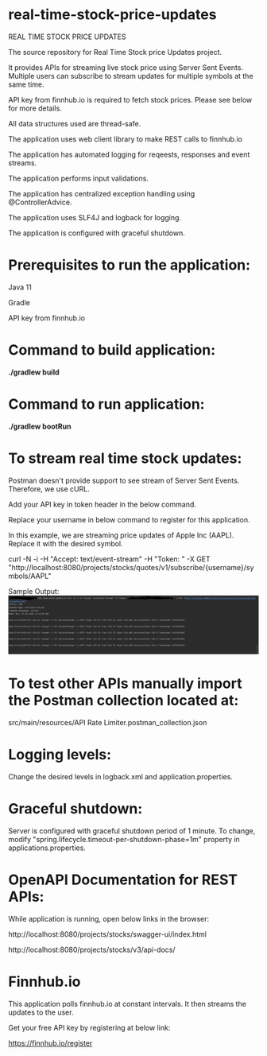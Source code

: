 # real-time-stock-price-updates
REAL TIME STOCK PRICE UPDATES

The source repository for Real Time Stock price Updates project.

It provides APIs for streaming live stock price using Server Sent Events. Multiple users can subscribe to stream updates for multiple symbols at the same time.

API key from finnhub.io is required to fetch stock prices. Please see below for more details.

All data structures used are thread-safe.

The application uses web client library to make REST calls to finnhub.io

The application has automated logging for reqeests, responses and event streams.

The application performs input validations.

The application has centralized exception handling using @ControllerAdvice.

The application uses SLF4J and logback for logging.

The application is configured with graceful shutdown.


# Prerequisites to run the application:
Java 11

Gradle

API key from finnhub.io


# Command to build application:
**./gradlew build**


# Command to run application:
**./gradlew bootRun**


# To stream real time stock updates:
Postman doesn't provide support to see stream of Server Sent Events. Therefore, we use cURL.

Add your API key in token header in the below command.


Replace your username in below command to register for this application.

In this example, we are streaming price updates of Apple Inc (AAPL). Replace it with the desired symbol.

curl -N -i -H "Accept: text/event-stream" -H "Token: <Your API key>" -X GET "http://localhost:8080/projects/stocks/quotes/v1/subscribe/{username}/symbols/AAPL"

Sample Output:
<img src="./stock_updates.png">

# To test other APIs manually import the Postman collection located at:
src/main/resources/API Rate Limiter.postman_collection.json


# Logging levels:
Change the desired levels in logback.xml and application.properties.


# Graceful shutdown:
Server is configured with graceful shutdown period of 1 minute. To change, modify "spring.lifecycle.timeout-per-shutdown-phase=1m" property in applications.properties.


# OpenAPI Documentation for REST APIs:
While application is running, open below links in the browser:


http://localhost:8080/projects/stocks/swagger-ui/index.html

http://localhost:8080/projects/stocks/v3/api-docs/

# Finnhub.io
This application polls finnhub.io at constant intervals. It then streams the updates to the user.

Get your free API key by registering at below link:

https://finnhub.io/register

